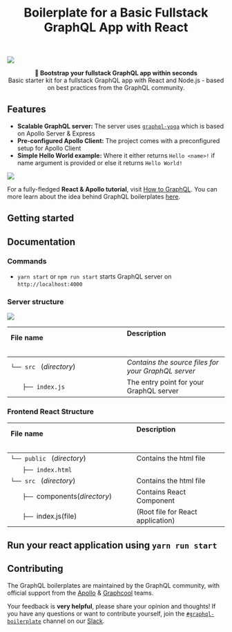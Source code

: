 <h1 align="center"><strong>Boilerplate for a Basic Fullstack GraphQL App with React</strong></h1>

<br />

![](https://imgur.com/ousyQaC.png)

<div align="center"><strong>🚀 Bootstrap your fullstack GraphQL app within seconds</strong></div>
<div align="center">Basic starter kit for a fullstack GraphQL app with React and Node.js - based on best practices from the GraphQL community.</div>

## Features

- **Scalable GraphQL server:** The server uses [`graphql-yoga`](https://github.com/prisma/graphql-yoga) which is based on Apollo Server & Express
- **Pre-configured Apollo Client:** The project comes with a preconfigured setup for Apollo Client
- **Simple Hello World example:** Where it either returns `Hello <name>!` if name argument is provided or else it returns `Hello World!`

![](https://i.imgur.com/Ip2ZXSC.png)

For a fully-fledged **React & Apollo tutorial**, visit [How to GraphQL](https://www.howtographql.com/react-apollo/0-introduction/). You can more learn about the idea behind GraphQL boilerplates [here](https://blog.graph.cool/graphql-boilerplates-graphql-create-how-to-setup-a-graphql-project-6428be2f3a5).

## Getting started

## Documentation

### Commands

* `yarn start` or `npm run start` starts GraphQL server on `http://localhost:4000`

### Server structure

![](https://i.imgur.com/fMO23xJ.png)


| File name 　　　　　　　　　　　　　　| Description 　　　　　　　　<br><br>|
| :--  | :--         |
| `└── src ` (_directory_) | _Contains the source files for your GraphQL server_ |
| `　　├── index.js` | The entry point for your GraphQL server |

### Frontend React Structure

| File name 　　　　　　　　　　　　　　| Description 　　　　　　　　<br><br>|
| :--  | :--         |
| `└── public ` (_directory_) | Contains the html file   |
| `　　├── index.html`
| `└── src ` (_directory_) | Contains the html file   |
| `　　├── `components(_directory_)| Contains React Component
| `　　├── `index.js(file)|(Root file for React application)

## Run your react application using `yarn run start`

## Contributing

The GraphQL boilerplates are maintained by the GraphQL community, with official support from the [Apollo](https://dev-blog.apollodata.com) & [Graphcool](https://blog.graph.cool/) teams.

Your feedback is **very helpful**, please share your opinion and thoughts! If you have any questions or want to contribute yourself, join the [`#graphql-boilerplate`](https://graphcool.slack.com/messages/graphql-boilerplate) channel on our [Slack](https://graphcool.slack.com/).
